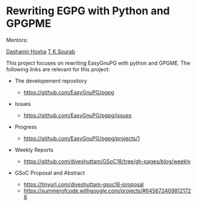 # Rewriting EGPG with Python and GPGPME

Mentors:

[Dashamir Hoxha](https://github.com/dashohoxha)
[T K Sourab](https://github.com/sourabhtk37)

This project focuses on rewriting EasyGnuPG with python and GPGME.
The following links are relevant for this project:

- The developement repository
  - https://github.com/EasyGnuPG/pgpg

- Issues
  - https://github.com/EasyGnuPG/pgpg/issues

- Progress
  - https://github.com/EasyGnuPG/pgpg/projects/1

- Weekly Reports
  - https://github.com/diveshuttam/GSoC18/tree/gh-pages/blog/weekly

- GSoC Proposal and Abstract
  - https://tinyurl.com/diveshuttam-gsoc18-proposal
  - https://summerofcode.withgoogle.com/projects/#6456724098121728

